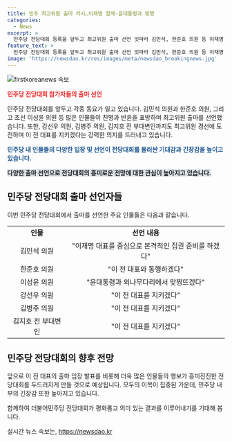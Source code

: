```yaml
---
title: 민주 최고위원 출마 러시…이재명 함께·윤대통령과 맞짱
categories:
  - News
excerpt: >
  민주당 전당대회 등록을 앞두고 최고위원 출마 선언 잇따라 김민석, 한준호 의원 등 이재명 대표와 함께 집권 준비 윤대통령과 맞짱뜨겠다 이성윤 의원 등도 출사표 TV기사문의, 제보 : jebo23
feature_text: >
  민주당 전당대회 등록을 앞두고 최고위원 출마 선언 잇따라 김민석, 한준호 의원 등 이재명 대표와 함께 집권 준비 윤대통령과 맞짱뜨겠다 이성윤 의원 등도 출사표 TV기사문의, 제보 : jebo23
image: 'https://newsdao.kr/res/images/meta/newsdao_breakingnews.jpg'
---
```


<p><img src="https://newsdao.kr/res/images/meta/newsdao_breakingnews.jpg" alt="firstkoreanews 속보" /></p>

<p><b><span style="color: #ee2323;">민주당 전당대회 참가자들의 출마 선언</span></b></p>

<p>민주당 전당대회를 앞두고 각종 동요가 일고 있습니다. 김민석 의원과 한준호 의원, 그리고 초선 이성윤 의원 등 많은 인물들이 친명과 반윤을 표방하며 최고위원 출마를 선언했습니다. 또한, 강선우 의원, 김병주 의원, 김지호 전 부대변인까지도 최고위원 경선에 도전하며 이 전 대표를 지키겠다는 강력한 의지를 드러내고 있습니다.</p>

<p><b><span style="color: #1a5490;">민주당 내 인물들의 다양한 입장 및 선언이 전당대회를 둘러싼 기대감과 긴장감을 높이고 있습니다.</span></b></p>

<p><b><span style="background-color: #21538527;">다양한 출마 선언으로 전당대회의 흥미로운 전망에 대한 관심이 높아지고 있습니다.</span></b></p>

<h2 data-ke-size="size26">민주당 전당대회 출마 선언자들</h2>

<p>이번 민주당 전당대회에서 출마를 선언한 주요 인물들은 다음과 같습니다.</p>

<table>
  <tr>
    <td style="text-align: center;"><b>인물</b></td>
    <td style="text-align: center;"><b>선언 내용</b></td>
  </tr>
  <tr>
    <td style="text-align: center;">김민석 의원</td>
    <td style="text-align: center;">"이재명 대표를 중심으로 본격적인 집권 준비를 하겠다"</td>
  </tr>
  <tr>
    <td style="text-align: center;">한준호 의원</td>
    <td style="text-align: center;">"이 전 대표와 동행하겠다"</td>
  </tr>
  <tr>
    <td style="text-align: center;">이성윤 의원</td>
    <td style="text-align: center;">"윤대통령과 외나무다리에서 맞짱뜨겠다"</td>
  </tr>
  <tr>
    <td style="text-align: center;">강선우 의원</td>
    <td style="text-align: center;">"이 전 대표를 지키겠다"</td>
  </tr>
  <tr>
    <td style="text-align: center;">김병주 의원</td>
    <td style="text-align: center;">"이 전 대표를 지키겠다"</td>
  </tr>
  <tr>
    <td style="text-align: center;">김지호 전 부대변인</td>
    <td style="text-align: center;">"이 전 대표를 지키겠다"</td>
  </tr>
</table>

<h2 data-ke-size="size26">민주당 전당대회의 향후 전망</h2>

<p>앞으로 이 전 대표의 출마 입장 발표를 비롯해 더욱 많은 인물들의 행보가 흥미진진한 전당대회를 두드러지게 만들 것으로 예상됩니다. 모두의 이목이 집중된 가운데, 민주당 내부의 긴장감 또한 높아지고 있습니다.</p>

<p>함께하여 더불어민주당 전당대회가 평화롭고 의미 있는 결과를 이루어내기를 기대해 봅니다.</p>
실시간 뉴스 속보는, <a href="https://newsdao.kr" rel="dofollow">https://newsdao.kr</a>


